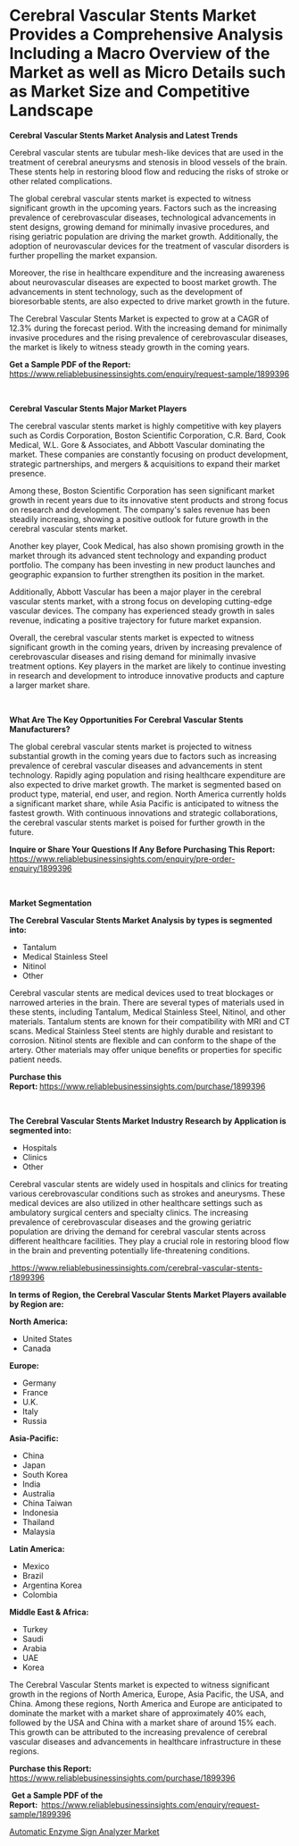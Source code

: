 <p><h1>Cerebral Vascular Stents Market Provides a Comprehensive Analysis Including a Macro Overview of the Market as well as Micro Details such as Market Size and Competitive Landscape</h1></p><p><strong>Cerebral Vascular Stents Market Analysis and Latest Trends</strong></p>
<p><p>Cerebral vascular stents are tubular mesh-like devices that are used in the treatment of cerebral aneurysms and stenosis in blood vessels of the brain. These stents help in restoring blood flow and reducing the risks of stroke or other related complications.</p><p>The global cerebral vascular stents market is expected to witness significant growth in the upcoming years. Factors such as the increasing prevalence of cerebrovascular diseases, technological advancements in stent designs, growing demand for minimally invasive procedures, and rising geriatric population are driving the market growth. Additionally, the adoption of neurovascular devices for the treatment of vascular disorders is further propelling the market expansion.</p><p>Moreover, the rise in healthcare expenditure and the increasing awareness about neurovascular diseases are expected to boost market growth. The advancements in stent technology, such as the development of bioresorbable stents, are also expected to drive market growth in the future.</p><p>The Cerebral Vascular Stents Market is expected to grow at a CAGR of 12.3% during the forecast period. With the increasing demand for minimally invasive procedures and the rising prevalence of cerebrovascular diseases, the market is likely to witness steady growth in the coming years.</p></p>
<p><strong>Get a Sample PDF of the Report:&nbsp;</strong> <a href="https://www.reliablebusinessinsights.com/enquiry/request-sample/1899396">https://www.reliablebusinessinsights.com/enquiry/request-sample/1899396</a></p>
<p>&nbsp;</p>
<p><strong>Cerebral Vascular Stents Major Market Players</strong></p>
<p><p>The cerebral vascular stents market is highly competitive with key players such as Cordis Corporation, Boston Scientific Corporation, C.R. Bard, Cook Medical, W.L. Gore & Associates, and Abbott Vascular dominating the market. These companies are constantly focusing on product development, strategic partnerships, and mergers & acquisitions to expand their market presence.</p><p>Among these, Boston Scientific Corporation has seen significant market growth in recent years due to its innovative stent products and strong focus on research and development. The company's sales revenue has been steadily increasing, showing a positive outlook for future growth in the cerebral vascular stents market.</p><p>Another key player, Cook Medical, has also shown promising growth in the market through its advanced stent technology and expanding product portfolio. The company has been investing in new product launches and geographic expansion to further strengthen its position in the market.</p><p>Additionally, Abbott Vascular has been a major player in the cerebral vascular stents market, with a strong focus on developing cutting-edge vascular devices. The company has experienced steady growth in sales revenue, indicating a positive trajectory for future market expansion.</p><p>Overall, the cerebral vascular stents market is expected to witness significant growth in the coming years, driven by increasing prevalence of cerebrovascular diseases and rising demand for minimally invasive treatment options. Key players in the market are likely to continue investing in research and development to introduce innovative products and capture a larger market share.</p></p>
<p>&nbsp;</p>
<p><strong>What Are The Key Opportunities For Cerebral Vascular Stents Manufacturers?</strong></p>
<p><p>The global cerebral vascular stents market is projected to witness substantial growth in the coming years due to factors such as increasing prevalence of cerebral vascular diseases and advancements in stent technology. Rapidly aging population and rising healthcare expenditure are also expected to drive market growth. The market is segmented based on product type, material, end user, and region. North America currently holds a significant market share, while Asia Pacific is anticipated to witness the fastest growth. With continuous innovations and strategic collaborations, the cerebral vascular stents market is poised for further growth in the future.</p></p>
<p><strong>Inquire or Share Your Questions If Any Before Purchasing This Report:</strong> <a href="https://www.reliablebusinessinsights.com/enquiry/pre-order-enquiry/1899396">https://www.reliablebusinessinsights.com/enquiry/pre-order-enquiry/1899396</a></p>
<p>&nbsp;</p>
<p><strong>Market Segmentation</strong></p>
<p><strong>The Cerebral Vascular Stents Market Analysis by types is segmented into:</strong></p>
<p><ul><li>Tantalum</li><li>Medical Stainless Steel</li><li>Nitinol</li><li>Other</li></ul></p>
<p><p>Cerebral vascular stents are medical devices used to treat blockages or narrowed arteries in the brain. There are several types of materials used in these stents, including Tantalum, Medical Stainless Steel, Nitinol, and other materials. Tantalum stents are known for their compatibility with MRI and CT scans. Medical Stainless Steel stents are highly durable and resistant to corrosion. Nitinol stents are flexible and can conform to the shape of the artery. Other materials may offer unique benefits or properties for specific patient needs.</p></p>
<p><strong>Purchase this Report:&nbsp;</strong><a href="https://www.reliablebusinessinsights.com/purchase/1899396">https://www.reliablebusinessinsights.com/purchase/1899396</a></p>
<p>&nbsp;</p>
<p><strong>The Cerebral Vascular Stents Market Industry Research by Application is segmented into:</strong></p>
<p><ul><li>Hospitals</li><li>Clinics</li><li>Other</li></ul></p>
<p><p>Cerebral vascular stents are widely used in hospitals and clinics for treating various cerebrovascular conditions such as strokes and aneurysms. These medical devices are also utilized in other healthcare settings such as ambulatory surgical centers and specialty clinics. The increasing prevalence of cerebrovascular diseases and the growing geriatric population are driving the demand for cerebral vascular stents across different healthcare facilities. They play a crucial role in restoring blood flow in the brain and preventing potentially life-threatening conditions.</p></p>
<p><a href="https://www.reliablebusinessinsights.com/cerebral-vascular-stents-r1899396">&nbsp;https://www.reliablebusinessinsights.com/cerebral-vascular-stents-r1899396</a></p>
<p><strong>In terms of Region, the Cerebral Vascular Stents Market Players available by Region are:</strong></p>
<p>
    <p> <strong> North America: </strong>
        <ul>
            <li>United States</li>
            <li>Canada</li>
        </ul>
        </p> 
    <p> <strong> Europe: </strong>
        <ul>
            <li>Germany</li>
            <li>France</li>
            <li>U.K.</li>
            <li>Italy</li>
            <li>Russia</li>
        </ul>
        </p> 
    <p> <strong> Asia-Pacific: </strong>
        <ul>
            <li>China</li>
            <li>Japan</li>
            <li>South Korea</li>
            <li>India</li>
            <li>Australia</li>
            <li>China Taiwan</li>
            <li>Indonesia</li>
            <li>Thailand</li>
            <li>Malaysia</li>
        </ul>
        </p> 
    <p> <strong> Latin America: </strong>
        <ul>
            <li>Mexico</li>
            <li>Brazil</li>
            <li>Argentina Korea</li>
            <li>Colombia</li>
        </ul>
        </p> 
    <p> <strong> Middle East & Africa: </strong>
        <ul>
            <li>Turkey</li>
            <li>Saudi</li>
            <li>Arabia</li>
            <li>UAE</li>
            <li>Korea</li>
        </ul>
    </p>
    </p>
<p><p>The Cerebral Vascular Stents market is expected to witness significant growth in the regions of North America, Europe, Asia Pacific, the USA, and China. Among these regions, North America and Europe are anticipated to dominate the market with a market share of approximately 40% each, followed by the USA and China with a market share of around 15% each. This growth can be attributed to the increasing prevalence of cerebral vascular diseases and advancements in healthcare infrastructure in these regions.</p></p>
<p><strong>Purchase this Report: </strong><a href="https://www.reliablebusinessinsights.com/purchase/1899396">https://www.reliablebusinessinsights.com/purchase/1899396</a></p>
<p>&nbsp;<strong>Get a Sample PDF of the Report:&nbsp;&nbsp;</strong><a href="https://www.reliablebusinessinsights.com/enquiry/request-sample/1899396">https://www.reliablebusinessinsights.com/enquiry/request-sample/1899396</a></p>
<p><strong></strong></p>
<p><p><a href="https://github.com/mancsybtousav/Market-Research-Report-List-3/blob/main/automatic-enzyme-sign-analyzer-market.md">Automatic Enzyme Sign Analyzer Market</a></p></p>